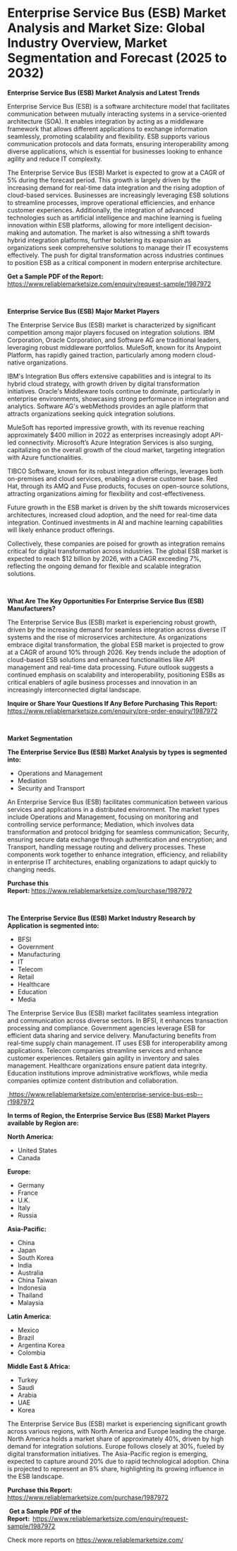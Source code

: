 <p><h1>Enterprise Service Bus (ESB) Market Analysis and Market Size: Global Industry Overview, Market Segmentation and Forecast (2025 to 2032)</h1></p><p><strong>Enterprise Service Bus (ESB) Market Analysis and Latest Trends</strong></p>
<p><p>Enterprise Service Bus (ESB) is a software architecture model that facilitates communication between mutually interacting systems in a service-oriented architecture (SOA). It enables integration by acting as a middleware framework that allows different applications to exchange information seamlessly, promoting scalability and flexibility. ESB supports various communication protocols and data formats, ensuring interoperability among diverse applications, which is essential for businesses looking to enhance agility and reduce IT complexity.</p><p>The Enterprise Service Bus (ESB) Market is expected to grow at a CAGR of 5% during the forecast period. This growth is largely driven by the increasing demand for real-time data integration and the rising adoption of cloud-based services. Businesses are increasingly leveraging ESB solutions to streamline processes, improve operational efficiencies, and enhance customer experiences. Additionally, the integration of advanced technologies such as artificial intelligence and machine learning is fueling innovation within ESB platforms, allowing for more intelligent decision-making and automation. The market is also witnessing a shift towards hybrid integration platforms, further bolstering its expansion as organizations seek comprehensive solutions to manage their IT ecosystems effectively. The push for digital transformation across industries continues to position ESB as a critical component in modern enterprise architecture.</p></p>
<p><strong>Get a Sample PDF of the Report:&nbsp;</strong> <a href="https://www.reliablemarketsize.com/enquiry/request-sample/1987972?utm_campaign=2941&utm_medium=2&utm_source=Github&utm_content=ia&utm_term=28032025&utm_id=enterprise-service-bus-esb">https://www.reliablemarketsize.com/enquiry/request-sample/1987972</a></p>
<p>&nbsp;</p>
<p><strong>Enterprise Service Bus (ESB) Major Market Players</strong></p>
<p><p>The Enterprise Service Bus (ESB) market is characterized by significant competition among major players focused on integration solutions. IBM Corporation, Oracle Corporation, and Software AG are traditional leaders, leveraging robust middleware portfolios. MuleSoft, known for its Anypoint Platform, has rapidly gained traction, particularly among modern cloud-native organizations.</p><p>IBM's Integration Bus offers extensive capabilities and is integral to its hybrid cloud strategy, with growth driven by digital transformation initiatives. Oracle's Middleware tools continue to dominate, particularly in enterprise environments, showcasing strong performance in integration and analytics. Software AG's webMethods provides an agile platform that attracts organizations seeking quick integration solutions.</p><p>MuleSoft has reported impressive growth, with its revenue reaching approximately $400 million in 2022 as enterprises increasingly adopt API-led connectivity. Microsoft’s Azure Integration Services is also surging, capitalizing on the overall growth of the cloud market, targeting integration with Azure functionalities.</p><p>TIBCO Software, known for its robust integration offerings, leverages both on-premises and cloud services, enabling a diverse customer base. Red Hat, through its AMQ and Fuse products, focuses on open-source solutions, attracting organizations aiming for flexibility and cost-effectiveness.</p><p>Future growth in the ESB market is driven by the shift towards microservices architectures, increased cloud adoption, and the need for real-time data integration. Continued investments in AI and machine learning capabilities will likely enhance product offerings.</p><p>Collectively, these companies are poised for growth as integration remains critical for digital transformation across industries. The global ESB market is expected to reach $12 billion by 2026, with a CAGR exceeding 7%, reflecting the ongoing demand for flexible and scalable integration solutions.</p></p>
<p>&nbsp;</p>
<p><strong>What Are The Key Opportunities For Enterprise Service Bus (ESB) Manufacturers?</strong></p>
<p><p>The Enterprise Service Bus (ESB) market is experiencing robust growth, driven by the increasing demand for seamless integration across diverse IT systems and the rise of microservices architecture. As organizations embrace digital transformation, the global ESB market is projected to grow at a CAGR of around 10% through 2026. Key trends include the adoption of cloud-based ESB solutions and enhanced functionalities like API management and real-time data processing. Future outlook suggests a continued emphasis on scalability and interoperability, positioning ESBs as critical enablers of agile business processes and innovation in an increasingly interconnected digital landscape.</p></p>
<p><strong>Inquire or Share Your Questions If Any Before Purchasing This Report:</strong> <a href="https://www.reliablemarketsize.com/enquiry/pre-order-enquiry/1987972?utm_campaign=2941&utm_medium=2&utm_source=Github&utm_content=ia&utm_term=28032025&utm_id=enterprise-service-bus-esb">https://www.reliablemarketsize.com/enquiry/pre-order-enquiry/1987972</a></p>
<p>&nbsp;</p>
<p><strong>Market Segmentation</strong></p>
<p><strong>The Enterprise Service Bus (ESB) Market Analysis by types is segmented into:</strong></p>
<p><ul><li>Operations and Management</li><li>Mediation</li><li>Security and Transport</li></ul></p>
<p><p>An Enterprise Service Bus (ESB) facilitates communication between various services and applications in a distributed environment. The market types include Operations and Management, focusing on monitoring and controlling service performance; Mediation, which involves data transformation and protocol bridging for seamless communication; Security, ensuring secure data exchange through authentication and encryption; and Transport, handling message routing and delivery processes. These components work together to enhance integration, efficiency, and reliability in enterprise IT architectures, enabling organizations to adapt quickly to changing needs.</p></p>
<p><strong>Purchase this Report:&nbsp;</strong><a href="https://www.reliablemarketsize.com/purchase/1987972?utm_campaign=2941&utm_medium=2&utm_source=Github&utm_content=ia&utm_term=28032025&utm_id=enterprise-service-bus-esb">https://www.reliablemarketsize.com/purchase/1987972</a></p>
<p>&nbsp;</p>
<p><strong>The Enterprise Service Bus (ESB) Market Industry Research by Application is segmented into:</strong></p>
<p><ul><li>BFSI</li><li>Government</li><li>Manufacturing</li><li>IT</li><li>Telecom</li><li>Retail</li><li>Healthcare</li><li>Education</li><li>Media</li></ul></p>
<p><p>The Enterprise Service Bus (ESB) market facilitates seamless integration and communication across diverse sectors. In BFSI, it enhances transaction processing and compliance. Government agencies leverage ESB for efficient data sharing and service delivery. Manufacturing benefits from real-time supply chain management. IT uses ESB for interoperability among applications. Telecom companies streamline services and enhance customer experiences. Retailers gain agility in inventory and sales management. Healthcare organizations ensure patient data integrity. Education institutions improve administrative workflows, while media companies optimize content distribution and collaboration.</p></p>
<p><a href="https://www.reliablemarketsize.com/enterprise-service-bus-esb--r1987972?utm_campaign=2941&utm_medium=2&utm_source=Github&utm_content=ia&utm_term=28032025&utm_id=enterprise-service-bus-esb">&nbsp;https://www.reliablemarketsize.com/enterprise-service-bus-esb--r1987972</a></p>
<p><strong>In terms of Region, the Enterprise Service Bus (ESB) Market Players available by Region are:</strong></p>
<p>
    <p> <strong> North America: </strong>
        <ul>
            <li>United States</li>
            <li>Canada</li>
        </ul>
        </p> 
    <p> <strong> Europe: </strong>
        <ul>
            <li>Germany</li>
            <li>France</li>
            <li>U.K.</li>
            <li>Italy</li>
            <li>Russia</li>
        </ul>
        </p> 
    <p> <strong> Asia-Pacific: </strong>
        <ul>
            <li>China</li>
            <li>Japan</li>
            <li>South Korea</li>
            <li>India</li>
            <li>Australia</li>
            <li>China Taiwan</li>
            <li>Indonesia</li>
            <li>Thailand</li>
            <li>Malaysia</li>
        </ul>
        </p> 
    <p> <strong> Latin America: </strong>
        <ul>
            <li>Mexico</li>
            <li>Brazil</li>
            <li>Argentina Korea</li>
            <li>Colombia</li>
        </ul>
        </p> 
    <p> <strong> Middle East & Africa: </strong>
        <ul>
            <li>Turkey</li>
            <li>Saudi</li>
            <li>Arabia</li>
            <li>UAE</li>
            <li>Korea</li>
        </ul>
    </p>
    </p>
<p><p>The Enterprise Service Bus (ESB) market is experiencing significant growth across various regions, with North America and Europe leading the charge. North America holds a market share of approximately 40%, driven by high demand for integration solutions. Europe follows closely at 30%, fueled by digital transformation initiatives. The Asia-Pacific region is emerging, expected to capture around 20% due to rapid technological adoption. China is projected to represent an 8% share, highlighting its growing influence in the ESB landscape.</p></p>
<p><strong>Purchase this Report: </strong><a href="https://www.reliablemarketsize.com/purchase/1987972?utm_campaign=2941&utm_medium=2&utm_source=Github&utm_content=ia&utm_term=28032025&utm_id=enterprise-service-bus-esb">https://www.reliablemarketsize.com/purchase/1987972</a></p>
<p>&nbsp;<strong>Get a Sample PDF of the Report:&nbsp;&nbsp;</strong><a href="https://www.reliablemarketsize.com/enquiry/request-sample/1987972?utm_campaign=2941&utm_medium=2&utm_source=Github&utm_content=ia&utm_term=28032025&utm_id=enterprise-service-bus-esb">https://www.reliablemarketsize.com/enquiry/request-sample/1987972</a></p>
<p><strong></strong></p>
<p>Check more reports on <a href="https://www.reliablemarketsize.com/?utm_campaign=2941&utm_medium=2&utm_source=Github&utm_content=ia&utm_term=28032025&utm_id=enterprise-service-bus-esb">https://www.reliablemarketsize.com/</a></p>